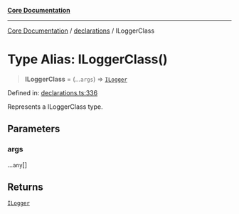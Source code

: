 [**Core Documentation**](../../README.md)

***

[Core Documentation](../../README.md) / [declarations](../README.md) / ILoggerClass

# Type Alias: ILoggerClass()

> **ILoggerClass** = (...`args`) => [`ILogger`](../interfaces/ILogger.md)

Defined in: [declarations.ts:336](https://github.com/stonemjs/core/blob/3581a30de158e951ead319c3cc6abead0be9639f/src/declarations.ts#L336)

Represents a ILoggerClass type.

## Parameters

### args

...`any`[]

## Returns

[`ILogger`](../interfaces/ILogger.md)
